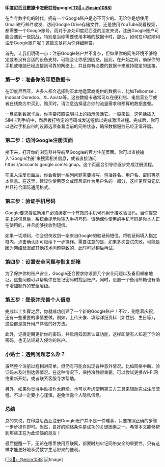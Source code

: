 **印度尼西亚數據卡怎麽註冊google[[TG💪+ @esim1088](https://t.me/s/esim1088)]**

在当今数字化的时代，拥有一个Google账户是必不可少的。无论你是想使用Gmail进行邮件收发、访问Google Drive存储文件，还是使用YouTube观看视频，都需要一个Google账号。而对于身处印度尼西亚的朋友来说，注册Google账户可能会遇到一些挑战，特别是当你需要使用本地的数据卡时。那么，如何在印尼顺利注册Google账户呢？这篇文章将为你详细解答。

首先，让我们明确一点：注册Google账户并不复杂，但如果你的网络环境不够稳定或者没有合适的设备支持，可能会让你感到困惑。因此，在开始之前，确保你的手机或电脑已经连接到可靠的网络上，并且你有必要的数据卡来维持稳定的连接。

### **第一步：准备你的印尼数据卡**

在印度尼西亚，许多人都会选择购买本地运营商提供的数据卡，比如Telkomsel、Indosat Ooredoo、XL Axiata等。这些数据卡通常可以在便利店、电信营业厅或者在线商店中买到。购买时，请注意选择适合你的流量需求和预算的数据套餐。

一旦拿到数据卡后，你需要按照说明书上的指示激活它。一般来说，这包括插入SIM卡到手机中，然后拨打特定的号码或发送短信以完成激活过程。完成后，你可以通过手机自带的设置选项查看当前的网络状态，确保数据服务已经正常开启。

### **第二步：访问Google注册页面**

接下来，打开你的浏览器并导航至Google的官方注册页面。你可以直接输入“Google注册”来搜索相关信息，或者直接访问https://accounts.google.com/signup。这个页面会引导你逐步完成注册流程。

在进入注册页面后，你会看到一系列问题需要填写，包括姓名、用户名、密码等基本信息。在这里，建议你使用英文或印尼语作为用户名的一部分，这样更容易记忆并且符合国际通用格式。

### **第三步：验证手机号码**

Google要求每位新用户必须绑定一个有效的手机号码用于接收验证码。当你提交完上述信息后，系统会提示你输入手机号码。请确保你使用的手机号码是你本人正在使用的，并且能够接收到短信。

如果一切顺利，你会很快收到一条来自Google的验证码短信。将验证码填入指定框内，点击确认即可继续下一步操作。需要注意的是，如果多次尝试失败，可能是因为网络延迟或其他技术问题导致的，此时可以稍后再试。

### **第四步：设置安全问题与恢复邮箱**

为了保护你的账户安全，Google还会要求你设置几个安全问题以及备用邮箱地址。这些问题可以帮助你在忘记密码时找回账户。同时，设置一个备用邮箱也有助于增加额外的安全层级。

### **第五步：登录并完善个人信息**

完成以上步骤之后，你就成功创建了一个新的Google账户！不过，别急着庆祝，还有一些重要的事情要做。例如，上传头像、填写详细资料（如性别、生日等），这些都是提升用户体验的好方法。

此外，记得定期更新你的密码，并启用双因素认证功能，这样即使有人知道了你的密码，也无法轻易入侵你的账户。

### **小贴士：遇到问题怎么办？**

虽然整个注册过程相对简单，但仍有可能会出现各种意外情况。比如网络中断、验证码未及时到达等情况。在这种情况下，保持冷静很重要。可以尝试更换Wi-Fi网络重新开始，或者联系客服寻求帮助。

另外，如果你觉得手动操作太麻烦，也可以考虑使用第三方工具来辅助完成注册流程。不过一定要小心谨慎，避免泄露个人隐私信息。

### **总结**

总的来说，在印度尼西亚注册Google账户并不是一件难事，只要按照正确的步骤一步步操作即可。当然，良好的网络条件是成功的关键因素之一。希望本文能够帮到那些正在为此烦恼的朋友！

最后提醒一下，无论在哪里使用互联网，都要时刻牢记网络安全的重要性。只有这样才能更好地享受数字生活带来的便利。

[[TG💪+ @esim1088](https://t.me/s/esim1088) ![Image](https://i.postimg.cc/4NQfJmqS/Snipaste-2025-05-13-00-14-12.png)]